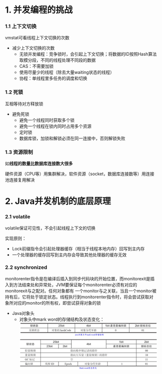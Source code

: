 # 1. 并发编程的挑战

### 1.1 上下文切换

vmstat可看线程上下文切换的次数

- 减少上下文切换的次数
	- 无锁并发编程：竞争锁时，会引起上下文切换；将数据的ID按照Hash算法取模分段，不同的线程处理不同段的数据
	- CAS：不需要加锁
	- 使用尽量少的线程（除去大量waiting状态的线程）
	- 协程：单线程里多任务的调度和切换

### 1.2 死锁

互相等待对方释放锁

- 避免死锁
	- 避免一个线程同时获取多个锁
	- 避免一个线程在锁内同时占用多个资源
	- 定时锁
	- 数据库锁，加锁和解锁必须在同一连接中，否则解锁失败

### 1.3 资源限制

如**线程的数量比数据库连接数大很多**

硬件资源（CPU等）用集群解决，软件资源（socket，数据库连接数等）用连接池连接复用解决

# 2. Java并发机制的底层原理

### 2.1 volatile

volatile保证可见性，不会引起线程上下文的切换

实现原则：
- Lock前缀指令会引起处理器缓存（相当于线程本地内存）回写到主内存
- 一个处理器的缓存回写到主内存会导致其他处理器的缓存无效

### 2.2 synchronized

monitorenter指令是在编译后插入到同步代码块的开始位置，而monitorexit是插入到方法结束处和异常处，JVM要保证每个monitorenter必须有对应的monitorexit与之配对。任何对象都有
一个monitor与之关联，当且一个monitor被持有后，它将处于锁定状态。线程执行到monitorenter指令时，将会尝试获取对象所对应的monitor的所有权，即尝试获得对象的锁

- Java对象头
	- 对象头中mark word的存储结构及状态变化：				
		![](2-1.jpg)
		![](2-2.jpg)